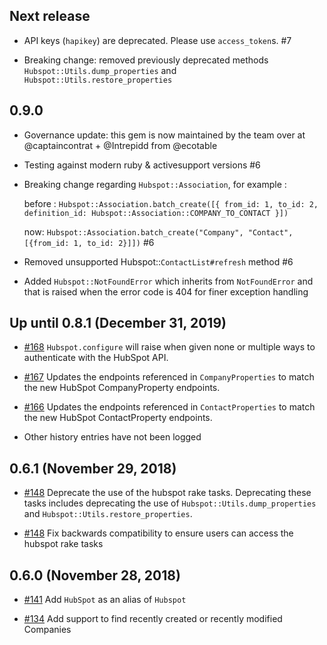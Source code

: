 ## Next release

  * API keys (`hapikey`) are deprecated. Please use `access_token`s. #7

  * Breaking change: removed previously deprecated methods `Hubspot::Utils.dump_properties` and `Hubspot::Utils.restore_properties`

## 0.9.0

  * Governance update: this gem is now maintained by the team over at @captaincontrat + @Intrepidd from @ecotable

  * Testing against modern ruby & activesupport versions #6

  * Breaking change regarding `Hubspot::Association`, for example :

    before :
    `Hubspot::Association.batch_create([{ from_id: 1, to_id: 2, definition_id: Hubspot::Association::COMPANY_TO_CONTACT }])`

    now: `Hubspot::Association.batch_create("Company", "Contact", [{from_id: 1, to_id: 2}]])` #6

  * Removed unsupported Hubspot::`ContactList#refresh` method #6

  * Added `Hubspot::NotFoundError` which inherits from `NotFoundError` and that is raised when the error code is 404 for finer exception handling

## Up until 0.8.1 (December 31, 2019)

* [#168] `Hubspot.configure` will raise when given none or multiple ways to
  authenticate with the HubSpot API.

[#168]: https://github.com/adimichele/hubspot-ruby/pull/168

* [#167] Updates the endpoints referenced in `CompanyProperties` to match the new
  HubSpot CompanyProperty endpoints.

[#167]: https://github.com/adimichele/hubspot-ruby/pull/167

* [#166] Updates the endpoints referenced in `ContactProperties` to match the new
  HubSpot ContactProperty endpoints.

* Other history entries have not been logged

[#166]: https://github.com/adimichele/hubspot-ruby/pull/166

## 0.6.1 (November 29, 2018)

* [#148] Deprecate the use of the hubspot rake tasks. Deprecating these tasks
  includes deprecating the use of `Hubspot::Utils.dump_properties` and
  `Hubspot::Utils.restore_properties`.

[#148]: https://github.com/adimichele/hubspot-ruby/pull/148

* [#148] Fix backwards compatibility to ensure users can access the hubspot rake
  tasks

[#148]: https://github.com/adimichele/hubspot-ruby/pull/148

## 0.6.0 (November 28, 2018)

* [#141] Add `HubSpot` as an alias of `Hubspot`

[#141]: https://github.com/adimichele/hubspot-ruby/pull/140

* [#134] Add support to find recently created or recently modified Companies

[#134]: https://github.com/adimichele/hubspot-ruby/pull/134
